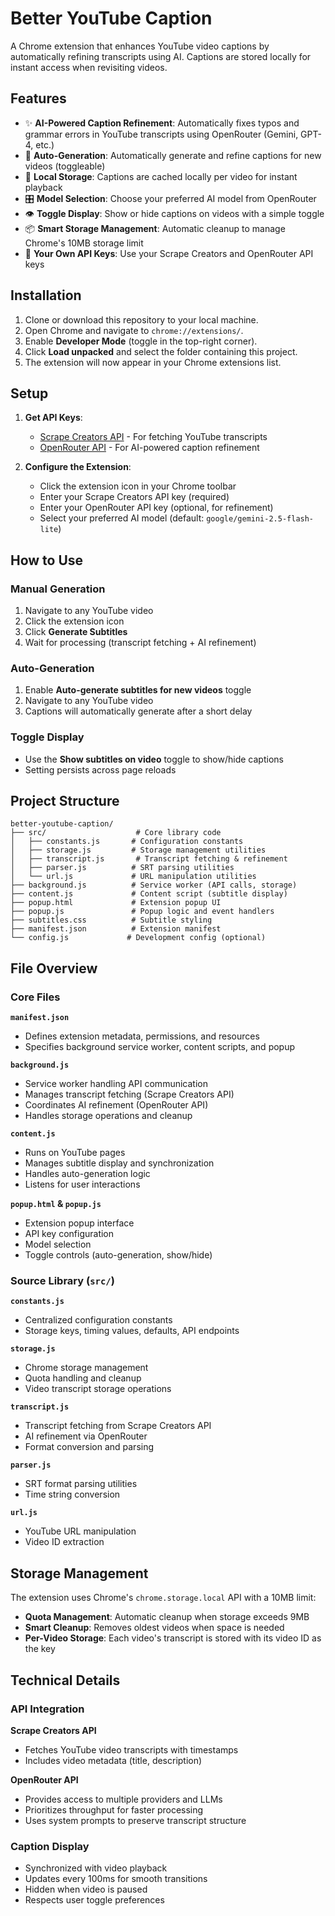 # Better YouTube Caption

A Chrome extension that enhances YouTube video captions by automatically refining transcripts using AI. Captions are stored locally for instant access when revisiting videos.

## Features

- ✨ **AI-Powered Caption Refinement**: Automatically fixes typos and grammar errors in YouTube transcripts using OpenRouter (Gemini, GPT-4, etc.)
- 🔄 **Auto-Generation**: Automatically generate and refine captions for new videos (toggleable)
- 💾 **Local Storage**: Captions are cached locally per video for instant playback
- 🎛️ **Model Selection**: Choose your preferred AI model from OpenRouter
- 👁️ **Toggle Display**: Show or hide captions on videos with a simple toggle
- 📦 **Smart Storage Management**: Automatic cleanup to manage Chrome's 10MB storage limit
- 🔑 **Your Own API Keys**: Use your Scrape Creators and OpenRouter API keys

## Installation

1. Clone or download this repository to your local machine.
2. Open Chrome and navigate to `chrome://extensions/`.
3. Enable **Developer Mode** (toggle in the top-right corner).
4. Click **Load unpacked** and select the folder containing this project.
5. The extension will now appear in your Chrome extensions list.

## Setup

1. **Get API Keys**:
   - [Scrape Creators API](https://scrapecreators.com/) - For fetching YouTube transcripts
   - [OpenRouter API](https://openrouter.ai/) - For AI-powered caption refinement

2. **Configure the Extension**:
   - Click the extension icon in your Chrome toolbar
   - Enter your Scrape Creators API key (required)
   - Enter your OpenRouter API key (optional, for refinement)
   - Select your preferred AI model (default: `google/gemini-2.5-flash-lite`)

## How to Use

### Manual Generation
1. Navigate to any YouTube video
2. Click the extension icon
3. Click **Generate Subtitles**
4. Wait for processing (transcript fetching + AI refinement)

### Auto-Generation
1. Enable **Auto-generate subtitles for new videos** toggle
2. Navigate to any YouTube video
3. Captions will automatically generate after a short delay

### Toggle Display
- Use the **Show subtitles on video** toggle to show/hide captions
- Setting persists across page reloads

## Project Structure

```
better-youtube-caption/
├── src/                    # Core library code
│   ├── constants.js       # Configuration constants
│   ├── storage.js         # Storage management utilities
│   ├── transcript.js       # Transcript fetching & refinement
│   ├── parser.js          # SRT parsing utilities
│   └── url.js             # URL manipulation utilities
├── background.js          # Service worker (API calls, storage)
├── content.js             # Content script (subtitle display)
├── popup.html             # Extension popup UI
├── popup.js               # Popup logic and event handlers
├── subtitles.css          # Subtitle styling
├── manifest.json          # Extension manifest
└── config.js             # Development config (optional)
```

## File Overview

### Core Files

**`manifest.json`**
- Defines extension metadata, permissions, and resources
- Specifies background service worker, content scripts, and popup

**`background.js`**
- Service worker handling API communication
- Manages transcript fetching (Scrape Creators API)
- Coordinates AI refinement (OpenRouter API)
- Handles storage operations and cleanup

**`content.js`**
- Runs on YouTube pages
- Manages subtitle display and synchronization
- Handles auto-generation logic
- Listens for user interactions

**`popup.html` & `popup.js`**
- Extension popup interface
- API key configuration
- Model selection
- Toggle controls (auto-generation, show/hide)

### Source Library (`src/`)

**`constants.js`**
- Centralized configuration constants
- Storage keys, timing values, defaults, API endpoints

**`storage.js`**
- Chrome storage management
- Quota handling and cleanup
- Video transcript storage operations

**`transcript.js`**
- Transcript fetching from Scrape Creators API
- AI refinement via OpenRouter
- Format conversion and parsing

**`parser.js`**
- SRT format parsing utilities
- Time string conversion

**`url.js`**
- YouTube URL manipulation
- Video ID extraction

## Storage Management

The extension uses Chrome's `chrome.storage.local` API with a 10MB limit:
- **Quota Management**: Automatic cleanup when storage exceeds 9MB
- **Smart Cleanup**: Removes oldest videos when space is needed
- **Per-Video Storage**: Each video's transcript is stored with its video ID as the key

## Technical Details

### API Integration

**Scrape Creators API**
- Fetches YouTube video transcripts with timestamps
- Includes video metadata (title, description)

**OpenRouter API**
- Provides access to multiple providers and LLMs
- Prioritizes throughput for faster processing
- Uses system prompts to preserve transcript structure

### Caption Display

- Synchronized with video playback
- Updates every 100ms for smooth transitions
- Hidden when video is paused
- Respects user toggle preferences
